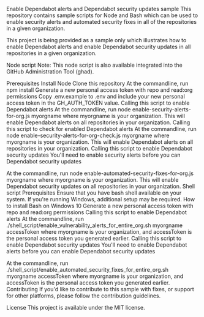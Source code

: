 Enable Dependabot alerts and Dependabot security updates sample
This repository contains sample scripts for Node and Bash which can be used to enable security alerts and automated security fixes in all of the repositories in a given organization.

This project is being provided as a sample only which illustrates how to enable Dependabot alerts and enable Dependabot security updates in all repositories in a given organization.

Node script
Note: This node script is also available integrated into the GitHub Administration Tool (ghad).

Prerequisites
Install Node
Clone this repository
At the commandline, run npm install
Generate a new personal access token with repo and read:org permissions
Copy .env.example to .env and include your new personal access token in the GH_AUTH_TOKEN value.
Calling this script to enable Dependabot alerts
At the commandline, run node enable-security-alerts-for-org.js myorgname where myorgname is your organization. This will enable Dependabot alerts on all repositories in your organization.
Calling this script to check for enabled Dependabot alerts
At the commandline, run node enable-security-alerts-for-org-check.js myorgname where myorgname is your organization. This will enable Dependabot alerts on all repositories in your organization.
Calling this script to enable Dependabot security updates
You'll need to enable security alerts before you can Dependabot security updates

At the commandline, run node enable-automated-security-fixes-for-org.js myorgname where myorgname is your organization. This will enable Dependabot security updates on all repositories in your organization.
Shell script
Prerequisites
Ensure that you have bash shell available on your system. If you're running Windows, additional setup may be required. How to install Bash on Windows 10
Generate a new personal access token with repo and read:org permissions
Calling this script to enable Dependabot alerts
At the commandline, run ./shell_script/enable_vulnerability_alerts_for_entire_org.sh myorgname accessToken where myorgname is your organization, and accessToken is the personal access token you generated earlier.
Calling this script to enable Dependabot security updates
You'll need to enable Dependabot alerts before you can enable Dependabot security updates

At the commandline, run ./shell_script/enable_automated_security_fixes_for_entire_org.sh myorgname accessToken where myorgname is your organization, and accessToken is the personal access token you generated earlier.
Contributing
If you'd like to contribute to this sample with fixes, or support for other platforms, please follow the contribution guidelines.

License
This project is available under the MIT license.
